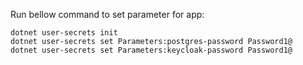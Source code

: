 Run bellow command to set parameter for app:

```
dotnet user-secrets init
dotnet user-secrets set Parameters:postgres-password Password1@
dotnet user-secrets set Parameters:keycloak-password Password1@
```